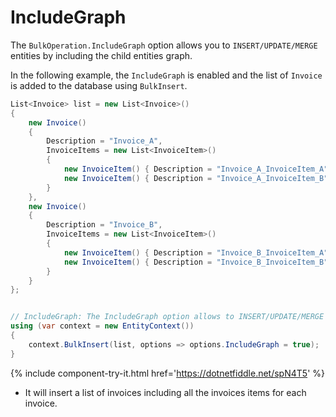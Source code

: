 # IncludeGraph

The `BulkOperation.IncludeGraph` option allows you to `INSERT/UPDATE/MERGE` entities by including the child entities graph. 

In the following example, the `IncludeGraph` is enabled and the list of `Invoice` is added to the database using `BulkInsert`.

```csharp
List<Invoice> list = new List<Invoice>()
{
    new Invoice()
    {
        Description = "Invoice_A",
        InvoiceItems = new List<InvoiceItem>()
        {
            new InvoiceItem() { Description = "Invoice_A_InvoiceItem_A" } ,
            new InvoiceItem() { Description = "Invoice_A_InvoiceItem_B" }
        }
    },
    new Invoice()
    {
        Description = "Invoice_B",
        InvoiceItems = new List<InvoiceItem>()
        {
            new InvoiceItem() { Description = "Invoice_B_InvoiceItem_A" } ,
            new InvoiceItem() { Description = "Invoice_B_InvoiceItem_B" }
        }
    }
};


// IncludeGraph: The IncludeGraph option allows to INSERT/UPDATE/MERGE entities by including the child entities graph.
using (var context = new EntityContext())
{
    context.BulkInsert(list, options => options.IncludeGraph = true);
}

```
{% include component-try-it.html href='https://dotnetfiddle.net/spN4T5' %}

 - It will insert a list of invoices including all the invoices items for each invoice.
